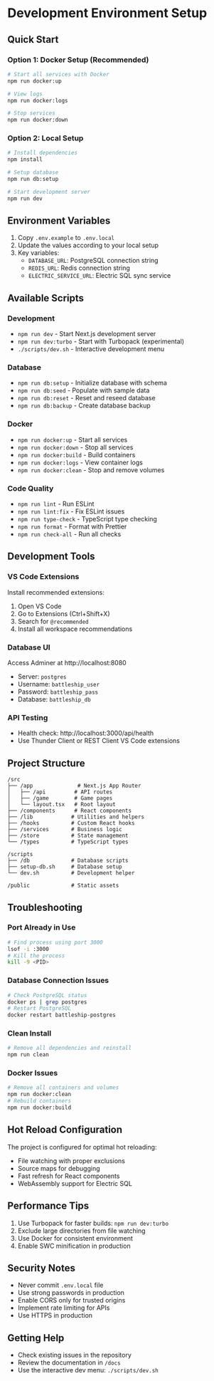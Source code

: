 # Development Environment Setup

## Quick Start

### Option 1: Docker Setup (Recommended)
```bash
# Start all services with Docker
npm run docker:up

# View logs
npm run docker:logs

# Stop services
npm run docker:down
```

### Option 2: Local Setup
```bash
# Install dependencies
npm install

# Setup database
npm run db:setup

# Start development server
npm run dev
```

## Environment Variables

1. Copy `.env.example` to `.env.local`
2. Update the values according to your local setup
3. Key variables:
   - `DATABASE_URL`: PostgreSQL connection string
   - `REDIS_URL`: Redis connection string
   - `ELECTRIC_SERVICE_URL`: Electric SQL sync service

## Available Scripts

### Development
- `npm run dev` - Start Next.js development server
- `npm run dev:turbo` - Start with Turbopack (experimental)
- `./scripts/dev.sh` - Interactive development menu

### Database
- `npm run db:setup` - Initialize database with schema
- `npm run db:seed` - Populate with sample data
- `npm run db:reset` - Reset and reseed database
- `npm run db:backup` - Create database backup

### Docker
- `npm run docker:up` - Start all services
- `npm run docker:down` - Stop all services
- `npm run docker:build` - Build containers
- `npm run docker:logs` - View container logs
- `npm run docker:clean` - Stop and remove volumes

### Code Quality
- `npm run lint` - Run ESLint
- `npm run lint:fix` - Fix ESLint issues
- `npm run type-check` - TypeScript type checking
- `npm run format` - Format with Prettier
- `npm run check-all` - Run all checks

## Development Tools

### VS Code Extensions
Install recommended extensions:
1. Open VS Code
2. Go to Extensions (Ctrl+Shift+X)
3. Search for `@recommended`
4. Install all workspace recommendations

### Database UI
Access Adminer at http://localhost:8080
- Server: `postgres`
- Username: `battleship_user`
- Password: `battleship_pass`
- Database: `battleship_db`

### API Testing
- Health check: http://localhost:3000/api/health
- Use Thunder Client or REST Client VS Code extensions

## Project Structure

```
/src
├── /app              # Next.js App Router
│   ├── /api         # API routes
│   ├── /game        # Game pages
│   └── layout.tsx   # Root layout
├── /components      # React components
├── /lib            # Utilities and helpers
├── /hooks          # Custom React hooks
├── /services       # Business logic
├── /store          # State management
└── /types          # TypeScript types

/scripts
├── /db             # Database scripts
├── setup-db.sh     # Database setup
└── dev.sh          # Development helper

/public             # Static assets
```

## Troubleshooting

### Port Already in Use
```bash
# Find process using port 3000
lsof -i :3000
# Kill the process
kill -9 <PID>
```

### Database Connection Issues
```bash
# Check PostgreSQL status
docker ps | grep postgres
# Restart PostgreSQL
docker restart battleship-postgres
```

### Clean Install
```bash
# Remove all dependencies and reinstall
npm run clean
```

### Docker Issues
```bash
# Remove all containers and volumes
npm run docker:clean
# Rebuild containers
npm run docker:build
```

## Hot Reload Configuration

The project is configured for optimal hot reloading:
- File watching with proper exclusions
- Source maps for debugging
- Fast refresh for React components
- WebAssembly support for Electric SQL

## Performance Tips

1. Use Turbopack for faster builds: `npm run dev:turbo`
2. Exclude large directories from file watching
3. Use Docker for consistent environment
4. Enable SWC minification in production

## Security Notes

- Never commit `.env.local` file
- Use strong passwords in production
- Enable CORS only for trusted origins
- Implement rate limiting for APIs
- Use HTTPS in production

## Getting Help

- Check existing issues in the repository
- Review the documentation in `/docs`
- Use the interactive dev menu: `./scripts/dev.sh`